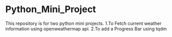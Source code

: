 # Python_Mini_Project
This repository is for two python mini projects.
1.To Fetch current weather information using openweathermap api.
2.To add a Progress Bar using tqdm
